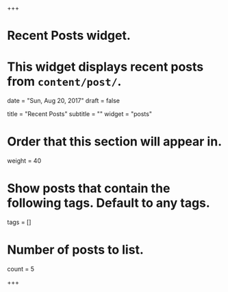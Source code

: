 +++
# Recent Posts widget.
# This widget displays recent posts from `content/post/`.

date = "Sun, Aug 20, 2017"
draft = false

title = "Recent Posts"
subtitle = ""
widget = "posts"

# Order that this section will appear in.
weight = 40

# Show posts that contain the following tags. Default to any tags.
tags = []

# Number of posts to list.
count = 5

+++

